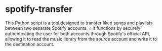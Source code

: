 # spotify-transfer
This Python script is a tool designed to transfer liked songs and playlists between two separate Spotify accounts. 🎶 It functions by securely authenticating the user for both accounts through Spotify's official API, allowing it to read the music library from the source account and write it to the destination account.
